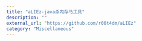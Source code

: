 ```yaml
---
title: "aLIEz-java杀内存马工具"
description: ""
external_url: "https://github.com/r00t4dm/aLIEz"
category: "Miscellaneous"
---
```

